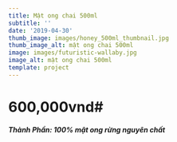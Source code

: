 ```yaml
---
title: Mật ong chai 500ml
subtitle: ''
date: '2019-04-30'
thumb_image: images/honey_500ml_thumbnail.jpg
thumb_image_alt: mật ong chai 500ml
image: images/futuristic-wallaby.jpg
image_alt: mật ong chai 500ml
template: project
---
```

# 600,000vnd# 
##### Thành Phần: 100% mật ong rừng nguyên chất